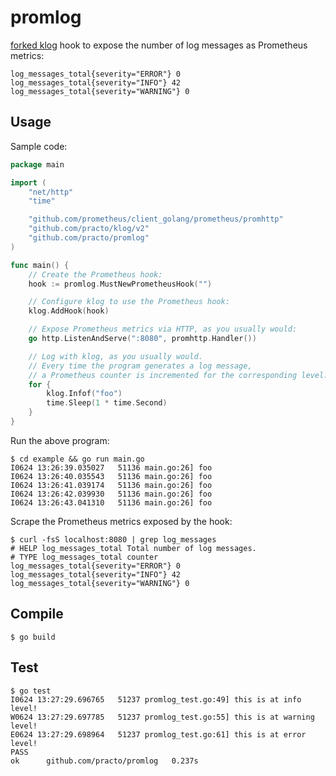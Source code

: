 # promlog
[forked klog](https://github.com/practo/klog) hook to expose the number of log messages as Prometheus metrics:
```
log_messages_total{severity="ERROR"} 0
log_messages_total{severity="INFO"} 42
log_messages_total{severity="WARNING"} 0
```

## Usage

Sample code:
```go
package main

import (
	"net/http"
	"time"

	"github.com/prometheus/client_golang/prometheus/promhttp"
	"github.com/practo/klog/v2"
	"github.com/practo/promlog"
)

func main() {
	// Create the Prometheus hook:
	hook := promlog.MustNewPrometheusHook("")

	// Configure klog to use the Prometheus hook:
	klog.AddHook(hook)

	// Expose Prometheus metrics via HTTP, as you usually would:
	go http.ListenAndServe(":8080", promhttp.Handler())

	// Log with klog, as you usually would.
	// Every time the program generates a log message,
	// a Prometheus counter is incremented for the corresponding level.
	for {
		klog.Infof("foo")
		time.Sleep(1 * time.Second)
	}
}
```

Run the above program:
```
$ cd example && go run main.go
I0624 13:26:39.035027   51136 main.go:26] foo
I0624 13:26:40.035543   51136 main.go:26] foo
I0624 13:26:41.039174   51136 main.go:26] foo
I0624 13:26:42.039930   51136 main.go:26] foo
I0624 13:26:43.041310   51136 main.go:26] foo
```

Scrape the Prometheus metrics exposed by the hook:
```
$ curl -fsS localhost:8080 | grep log_messages
# HELP log_messages_total Total number of log messages.
# TYPE log_messages_total counter
log_messages_total{severity="ERROR"} 0
log_messages_total{severity="INFO"} 42
log_messages_total{severity="WARNING"} 0
```

## Compile
```
$ go build
```

## Test
```
$ go test
I0624 13:27:29.696765   51237 promlog_test.go:49] this is at info level!
W0624 13:27:29.697785   51237 promlog_test.go:55] this is at warning level!
E0624 13:27:29.698964   51237 promlog_test.go:61] this is at error level!
PASS
ok  	github.com/practo/promlog	0.237s
```
